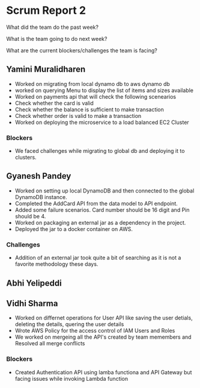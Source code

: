 # Scrum Report 2

What did the team do the past week?

What is the team going to do next week?

What are the current blockers/challenges the team is facing?


## Yamini Muralidharen

-  Worked on migrating from local dynamo db to aws dynamo db
-   worked on querying Menu to display the list of items and sizes available 
-  Worked on payments api that will check the following scenearios
-  Check whether the card is valid 
-  Check whether the balance is sufficient to make transaction 
- Check whether order is valid to make a transaction
- Worked on deploying the microservice to a load balanced EC2 Cluster 

### Blockers
- We faced challenges while migrating to global db and deploying  it to clusters.


## Gyanesh Pandey
- Worked on setting up local DynamoDB and then connected to the global DynamoDB instance.
- Completed the AddCard API from the data model to API endpoint.
- Added some failure scenarios. Card number should be 16 digit and Pin should be 4.
- Worked on packaging an external jar as a dependency in the project.
- Deployed the jar to a docker container on AWS. 

### Challenges
- Addition of an external jar took quite a bit of searching as it is not a favorite methodology these days.



## Abhi Yelipeddi



## Vidhi Sharma
- Worked on differnet operations for User API like saving the user detials, deleting the details, quering the user details
- Wrote AWS Policy for the access control of IAM Users and Roles
- We worked on mergeing all the API's created by team memembers and Resolved all merge conflicts
 

### Blockers
- Created Authentication API using lamba functiona and API Gateway but facing issues while invoking Lambda function

